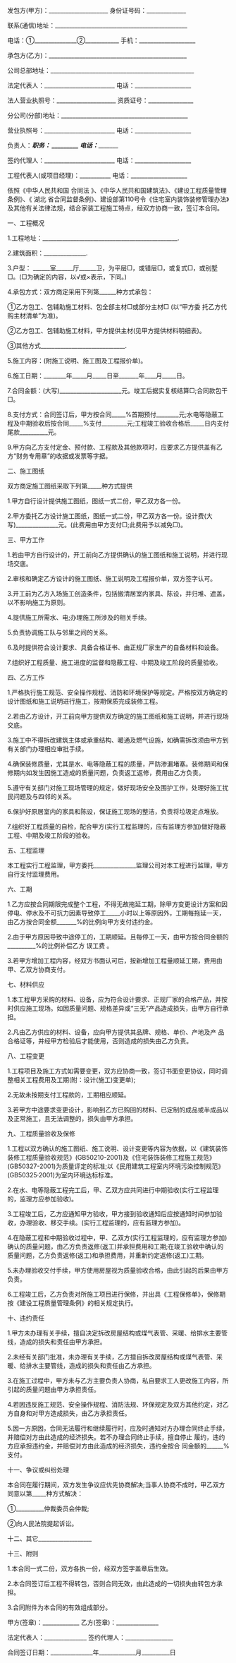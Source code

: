 
 


发包方(甲方)：_____________________ 身份证号码：______________


联系(通信)地址：_______________________________________________


电话：①_______________②____________ 手机：____________________


承包方(乙方)：_________________________________________________


公司总部地址：___________________________________________________


法定代表人：_________________________ 电话：____________________


法人营业执照号：_____________________ 资质证号：________________


分公司(分部)地址：_____________________________________________


营业执照号：_________________________ 电话：____________________


负责人：_____________职务： _________ 电话：____________________


签约代理人：_________________________ 电话：____________________


工程代表人(或项目经理)：___________ 电话：____________________


依照《中华人民共和国
合同法
》、《中华人民共和国建筑法》、《建设工程质量管理条例》、《
湖北
省合同监督条例》、建设部第110号令《住宅室内装饰装修管理办法》及其他有关法律法规，结合家装工程施工特点，经双方协商一致，签订本合同。


一、工程概况


1.工程地址：________________________________________________.


2.建筑面积：_______________.


3.户型： ______室______厅______卫，为平层□，或错层□，或复式□，或别墅□。(□为确定的内容，以√或&times;表示，下同。)


4.承包方式：双方商定采用下列第______种方式承包：


①乙方包工、包辅助施工材料、包全部主材□或部分主材□ (以“甲方委 托乙方代购主材清单”为准)。


②乙方包工、包辅助施工材料，甲方提供主材(见甲方提供材料明细表)。


③其他方式______________________________.


5.施工内容：(附施工说明、施工图及工程报价单)。


6.施工日期：________年_____月_____日至_______年____月_____日。


7.合同金额：(大写)______________________元。竣工后据实复核结算□;合同款包干□。


8.支付方式：合同签订后，甲方按合同_____%首期预付________元;水电等隐蔽工程及中期验收后按合同_____%支付_________元;工程竣工验收合格后_____日内支付尾款__________元。


9.甲方向乙方支付定金、预付款、工程款及其他款项时，应要求乙方提供盖有乙方“财务专用章”的收据或发票等字据。


二、施工图纸


双方商定施工图纸采取下列第_____种方式提供


1.甲方自行设计提供施工图纸，图纸一式二份，甲乙双方各一份。


2.甲方委托乙方设计施工图纸，图纸一式二份，甲乙双方各一份。设计费(大写)_______________元。(此费用由甲方支付□;此费用予以减免□)。


三、甲方工作


1.若由甲方自行设计的，开工前向乙方提供确认的施工图纸和施工说明，并进行现场交底。


2.审核和确定乙方设计的施工图纸、施工说明及工程报价单，双方签字认可。


3.开工前为乙方入场施工创造条件，包括搬清居室内家具、陈设，并归堆、遮盖，以不影响施工为原则。


4.提供施工所需水、电;办理施工所涉及的相关手续。


5.负责协调施工队与邻里之间的关系。


6.及时提供符合设计要求、具备合格证书、由正规厂家生产的自备材料和设备。


7.组织好工程质量、施工进度的监督和隐蔽工程、中期及竣工阶段的质量验收。


四、乙方工作


1.严格执行施工规范、安全操作规程、消防和环境保护等规定。严格按双方确定的设计图纸和施工说明进行施工，按期保质完成装修工程。


2.若由乙方设计，开工前向甲方提供双方确定的施工图纸和施工说明，并进行现场交底。


3.施工中不得拆改建筑主体或承重结构、暖通及燃气设施，如确需拆改须由甲方到有关部门办理相应审批手续。


4.确保装修质量，尤其是水、电等隐蔽工程的质量，严防渗漏堵塞。装修期间和保修期内如发生因施工造成的质量问题，负责返工返修，费用由乙方负责。


5.遵守有关部门对施工现场管理的规定，做好现场安全及围护工作，处理好施工扰民问题及与四邻的关系。


6.保护好原居室内的家具和陈设，保证施工现场的整洁，负责将垃圾定点堆放。


7.组织好工程质量的自检，配合甲方(实行工程监理的，应有监理方参加)做好隐蔽工程、中期及竣工阶段的验收。


五、工程监理


本工程实行工程监理，甲方委托_______________监理公司对本工程进行监理，甲方自行支付监理费用。


六、工期


1.乙方应按合同期限完成整个工程，不得无故拖延工期，除甲方变更设计方案和因停电、停水及不可抗力因素导致停工_____小时以上等原因外，工期每拖延一天，由乙方按合同金额_______%的比例向甲方支付违约金。


2.由于甲方原因导致中途停工的，工期顺延。且每停工一天，由甲方按合同金额的__________%的比例补偿乙方
误工费
。


3.若甲方增加工程内容，经双方书面认可后，按新增加工程量顺延工期，费用由甲、乙双方协商支付。


七、材料供应


1.本工程甲方采购的材料、设备，应为符合设计要求、正规厂家的合格产品，并按时供应施工现场。如因质量问题、规格差异或“三无”产品造成损失，由甲方自行承担。


2.凡由乙方供应的材料、设备，应向甲方提供其品牌、规格、单价、产地及产 品合格证等，并经甲方检验后才能使用，否则造成的损失由乙方负责。


八、工程变更


1.工程项目及施工方式如需要变更，双方应协商一致，签订书面变更协议，同时调整相关工程费用及工期(附：设计(施工)变更单);


2.无故未按期支付工程款的，工期相应顺延。


3.若甲方中途要求变更设计，影响到乙方已购回的材料、已定制的成品或半成品以及正常施工，且无法调整的，损失由甲方承担。


九、工程质量验收及保修


1.工程以双方确认的施工图纸、施工说明、设计变更等内容为依据，以《建筑装饰装修工程质量验收规范》(GB50210-2001)及《住宅装饰装修工程施工规范》(GB50327-2001)为质量评定的标准;以《民用建筑工程室内环境污染控制规范》(GB50325&middot;2001)为室内环境达标标准。


2.在水、电等隐蔽工程完工后，甲、乙双方应共同进行中期验收(实行工程监理的，监理方应参加验收)。


3.工程竣工后，乙方应通知甲方验收，甲方接到验收通知后应按通知时间参加验收，办理验收、移交手续。(实行工程监理的，应有监理方参加)。


4.在隐蔽工程和中期验收过程中，甲、乙双方(实行工程监理的，应有监理方参加)确认的质量问题，由乙方负责返修(返工)并承担费用和工期;在竣工验收中确认的质量问题，乙方负责返修(返工)和承担费用，并重新约定返修(返工)工期。


5.未办理验收交付手续，甲方使用房屋视为质量验收合格，由此引起的后果由甲方负责。


6.工程竣工后，乙方负责对所施工项目进行保修，并出具《工程保修单》，保修期按《建设工程质量管理条例》的相关规定执行。


十、违约责任


1.甲方未办理有关手续，擅自决定拆改房屋结构或煤气表管、采暖、给排水主要管线，造成的损失和责任由甲方承担。


2.未经有关部门批准，未办理有关手续，乙方擅自拆改房屋结构或煤气表管、采暖、给排水主要管线，造成的损失和责任由乙方承担。


3.在施工过程中，甲方未与乙方主要负责人协商，私自要求工人更改施工内容，所引起的质量问题由甲方承担责任。


4.若因违反施工规范、安全操作规程、消防法规、环保规定及双方其他约定，对乙方自身和对甲方造成损失，由乙方承担责任。


5.因一方原因，合同无法履行和继续履行时，应及时通知对方办理合同终止手续，并赔偿对方由此造成的经济损失。若不办理合同终止手续，擅自停止 履约，违约方应承担违约金，并赔偿对方由此造成的经济损失，违约金按合 同金额的______%支付。


十一、争议或纠纷处理


本合同在履行期间，双方发生争议应优先协商解决;当事人协商不成时，甲乙双方同意以第_____种方式解决：


①__________仲裁委员会仲裁;


②向人民法院提起诉讼。


十二、其它___________________


十三、附则


1.本合同一式二份，双方各执一份，经双方签字盖章后生效。


2.本合同签订后工程不得转包，否则合同无效，由此造成的一切损失由转包方承担。


3.合同附件为本合同的有效组成部分。


甲方(签章)：_____________ 乙方(签章)：_______________


法定代表人：_______________ 签约代理人：_________________


合同签订日期：_______________年_____________月__________日
 


 

 
 
 
 
 
  


  
 

  


  


  
 
 
 
 

